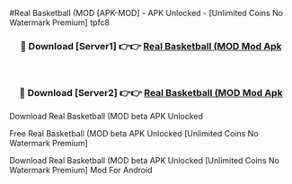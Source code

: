 #Real Basketball (MOD [APK-MOD] - APK Unlocked - [Unlimited Coins No Watermark Premium] tpfc8



<div align="center">

<h3>🔴 Download [Server1] 👉👉 <a href="https://momento.my/?title=Real_Basketball_(MOD">Real Basketball (MOD Mod Apk</a></h3><br>

<h3>🔴 Download [Server2] 👉👉 <a href="https://momento.my/?title=Real_Basketball_(MOD">Real Basketball (MOD Mod Apk</a></h3>
</div>



Download Real Basketball (MOD beta APK Unlocked

Free Real Basketball (MOD beta APK Unlocked [Unlimited Coins No Watermark Premium]

Download Real Basketball (MOD beta APK Unlocked [Unlimited Coins No Watermark Premium] Mod For Android
